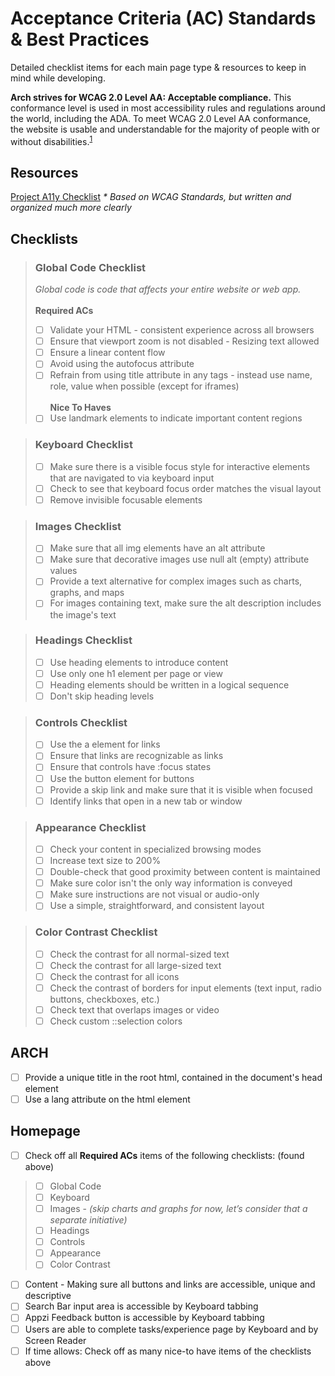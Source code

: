 # **Acceptance Criteria (AC) Standards & Best Practices**
Detailed checklist items for each main page type & resources to keep in mind while developing.

**Arch strives for WCAG 2.0 Level AA: Acceptable compliance.**
This conformance level is used in most accessibility rules and regulations around the world, including the ADA. To meet WCAG 2.0 Level AA conformance, the website is usable and understandable for the majority of people with or without disabilities.<sup>[1](https://www.accessiblemetrics.com/blog/what-are-the-levels-of-wcag-compliance/)</sup>

## **Resources**
[Project A11y Checklist](https://www.a11yproject.com/checklist/)
_* Based on WCAG Standards, but written and organized much more clearly_

## **Checklists**
> ### **Global Code Checklist**
> _Global code is code that affects your entire website or web app._\
\
> **Required ACs**
> * [ ] Validate your HTML - consistent experience across all browsers
> * [ ] Ensure that viewport zoom is not disabled - Resizing text allowed
> * [ ] Ensure a linear content flow
> * [ ] Avoid using the autofocus attribute
> * [ ] Refrain from using title attribute in any tags - instead use name, role, value when possible (except for iframes)\
\
**Nice To Haves**
> * [ ] Use landmark elements to indicate important content regions

> ### **Keyboard Checklist**
> * [ ] Make sure there is a visible focus style for interactive elements that are navigated to via keyboard input
> * [ ] Check to see that keyboard focus order matches the visual layout
> * [ ] Remove invisible focusable elements

> ### **Images Checklist**
> * [ ] Make sure that all img elements have an alt attribute
> * [ ] Make sure that decorative images use null alt (empty) attribute values
> * [ ] Provide a text alternative for complex images such as charts, graphs, and maps
> * [ ] For images containing text, make sure the alt description includes the image's text

> ### **Headings Checklist**
> * [ ] Use heading elements to introduce content
> * [ ] Use only one h1 element per page or view
> * [ ] Heading elements should be written in a logical sequence
> * [ ] Don't skip heading levels

> ### **Controls Checklist**
> * [ ] Use the a element for links
> * [ ] Ensure that links are recognizable as links
> * [ ] Ensure that controls have :focus states
> * [ ] Use the button element for buttons
> * [ ] Provide a skip link and make sure that it is visible when focused
> * [ ] Identify links that open in a new tab or window

> ### **Appearance Checklist**
> * [ ] Check your content in specialized browsing modes
> * [ ] Increase text size to 200%
> * [ ] Double-check that good proximity between content is maintained
> * [ ] Make sure color isn't the only way information is conveyed
> * [ ] Make sure instructions are not visual or audio-only
> * [ ] Use a simple, straightforward, and consistent layout

> ### **Color Contrast Checklist**
> * [ ] Check the contrast for all normal-sized text
> * [ ] Check the contrast for all large-sized text
> * [ ] Check the contrast for all icons
> * [ ] Check the contrast of borders for input elements (text input, radio buttons, checkboxes, etc.)
> * [ ] Check text that overlaps images or video
> * [ ] Check custom ::selection colors

## **ARCH**
* [ ] Provide a unique title in the root html, contained in the document's head element
* [ ] Use a lang attribute on the html element

## **Homepage**
* [ ] Check off all **Required ACs** items of the following checklists:  (found above)
> * [ ] Global Code
> * [ ] Keyboard
> * [ ] Images - _(skip charts and graphs for now, let’s consider that a separate initiative)_
> * [ ] Headings
> * [ ] Controls
> * [ ] Appearance
> * [ ] Color Contrast
* [ ] Content - Making sure all buttons and links are accessible, unique and descriptive 
* [ ] Search Bar input area is accessible by Keyboard tabbing
* [ ] Appzi Feedback button is accessible by Keyboard tabbing
* [ ] Users are able to complete tasks/experience page by Keyboard and by Screen Reader
* [ ] If time allows: Check off as many nice-to have items of the checklists above
